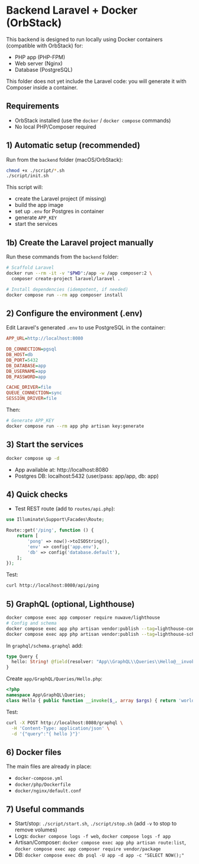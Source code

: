 # Backend Laravel + Docker (OrbStack)

This backend is designed to run locally using Docker containers (compatible with OrbStack) for:
- PHP app (PHP-FPM)
- Web server (Nginx)
- Database (PostgreSQL)

This folder does not yet include the Laravel code: you will generate it with Composer inside a container.

## Requirements
- OrbStack installed (use the `docker` / `docker compose` commands)
- No local PHP/Composer required

## 1) Automatic setup (recommended)
Run from the `backend` folder (macOS/OrbStack):

```bash
chmod +x ./script/*.sh
./script/init.sh
```

This script will:
- create the Laravel project (if missing)
- build the app image
- set up `.env` for Postgres in container
- generate `APP_KEY`
- start the services

## 1b) Create the Laravel project manually
Run these commands from the `backend` folder:

```bash
# Scaffold Laravel
docker run --rm -it -v "$PWD":/app -w /app composer:2 \
  composer create-project laravel/laravel .

# Install dependencies (idempotent, if needed)
docker compose run --rm app composer install
```

## 2) Configure the environment (.env)
Edit Laravel's generated `.env` to use PostgreSQL in the container:

```ini
APP_URL=http://localhost:8080

DB_CONNECTION=pgsql
DB_HOST=db
DB_PORT=5432
DB_DATABASE=app
DB_USERNAME=app
DB_PASSWORD=app

CACHE_DRIVER=file
QUEUE_CONNECTION=sync
SESSION_DRIVER=file
```

Then:
```bash
# Generate APP_KEY
docker compose run --rm app php artisan key:generate
```

## 3) Start the services
```bash
docker compose up -d
```

- App available at: http://localhost:8080
- Postgres DB: localhost:5432 (user/pass: app/app, db: app)

## 4) Quick checks
- Test REST route (add to `routes/api.php`):
```php
use Illuminate\Support\Facades\Route;

Route::get('/ping', function () {
    return [
        'pong' => now()->toISOString(),
        'env' => config('app.env'),
        'db' => config('database.default'),
    ];
});
```
Test:
```bash
curl http://localhost:8080/api/ping
```

## 5) GraphQL (optional, Lighthouse)
```bash
docker compose exec app composer require nuwave/lighthouse
# Config and schema
docker compose exec app php artisan vendor:publish --tag=lighthouse-config
docker compose exec app php artisan vendor:publish --tag=lighthouse-schema
```
In `graphql/schema.graphql` add:
```graphql
type Query {
  hello: String! @field(resolver: "App\\GraphQL\\Queries\\Hello@__invoke")
}
```
Create `app/GraphQL/Queries/Hello.php`:
```php
<?php
namespace App\GraphQL\Queries;
class Hello { public function __invoke($_, array $args) { return 'world'; } }
```
Test:
```bash
curl -X POST http://localhost:8080/graphql \
  -H 'Content-Type: application/json' \
  -d '{"query":"{ hello }"}'
```

## 6) Docker files
The main files are already in place:
- `docker-compose.yml`
- `docker/php/Dockerfile`
- `docker/nginx/default.conf`

## 7) Useful commands
- Start/stop: `./script/start.sh`, `./script/stop.sh` (add `-v` to stop to remove volumes)
- Logs: `docker compose logs -f web`, `docker compose logs -f app`
- Artisan/Composer: `docker compose exec app php artisan route:list`, `docker compose exec app composer require vendor/package`
- DB: `docker compose exec db psql -U app -d app -c "SELECT NOW();"`

